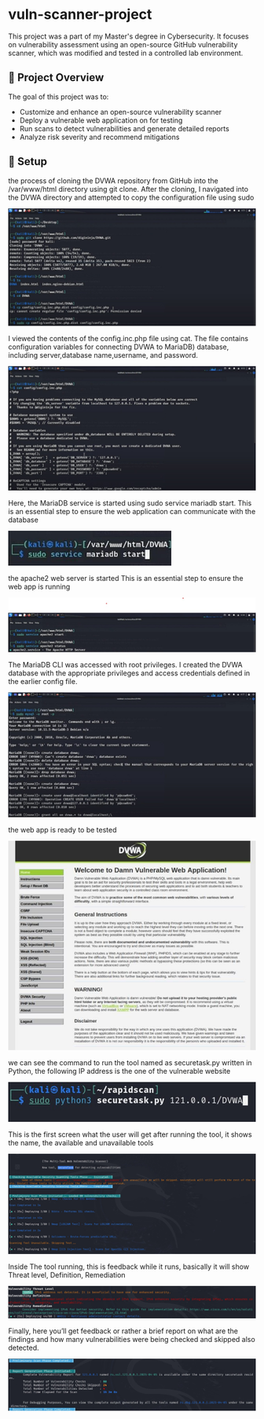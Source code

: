 # vuln-scanner-project
This project was a part of my Master's degree in Cybersecurity. It focuses on vulnerability assessment using an open-source GitHub vulnerability scanner, which was modified and tested in a controlled lab environment.

## 🔧 Project Overview

The goal of this project was to:
- Customize and enhance an open-source vulnerability scanner
- Deploy a vulnerable web application on for testing
- Run scans to detect vulnerabilities and generate detailed reports
- Analyze risk severity and recommend mitigations

## 📸 Setup
the process of cloning the DVWA repository from GitHub into the /var/www/html directory using git clone. After the cloning, I navigated into the DVWA directory and attempted to copy the configuration file using sudo

![Scanner Running](images/DVWA%201.jpg)

I viewed the contents of the config.inc.php file using cat. The file contains configuration variables for connecting DVWA to MariaDB) database, including server,database name,username, and password.

![Scanner Running](images/DVWA%202.jpg)

Here, the MariaDB service is started using sudo service mariadb start. This is an essential step to ensure the web application can communicate with the database

![Scanner Running](images/DVWA%203.jpg)

the apache2 web server is started This is an essential step to ensure the web app is running

![Scanner Running](images/DVWA%205.jpg)

The MariaDB CLI was accessed with root privileges. I created the DVWA database with the appropriate privileges and access credentials defined in the earlier config file.

![Scanner Running](images/DVWA%204.jpg)

the web app is ready to be tested

![Scanner Running](images/DVWA.jpg)

we can see the command to run the tool named as securetask.py written in Python, the following IP address is the one of the vulnerable website

![Scanner Running](images/Running%20Command.jpg)

This is the first screen what the user will get after running the tool, it shows the name, the available and unavailable tools

![Scanner Running](images/Scanner%20running.jpg)

Inside The tool running, this is feedback while it runs, basically it will show Threat level, Definition, Remediation

![Scanner Running](images/Scanner%20feedback.jpg)


Finally, here you’ll get feedback or rather a brief report on what are the findings and how many vulnerabilities were being checked and skipped also detected.

![Scanner Running](images/Scanner%20results.jpg)
